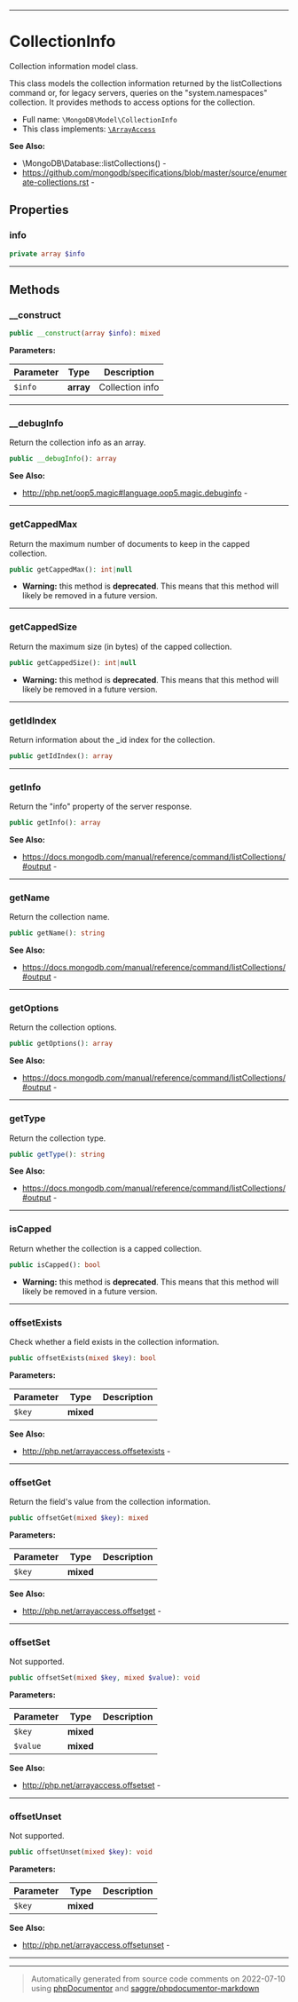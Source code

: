 ***

# CollectionInfo

Collection information model class.

This class models the collection information returned by the listCollections
command or, for legacy servers, queries on the "system.namespaces"
collection. It provides methods to access options for the collection.

* Full name: `\MongoDB\Model\CollectionInfo`
* This class implements:
[`\ArrayAccess`](../../ArrayAccess.md)

**See Also:**

* \MongoDB\Database::listCollections() - 
* https://github.com/mongodb/specifications/blob/master/source/enumerate-collections.rst - 



## Properties


### info



```php
private array $info
```






***

## Methods


### __construct



```php
public __construct(array $info): mixed
```








**Parameters:**

| Parameter | Type | Description |
|-----------|------|-------------|
| `$info` | **array** | Collection info |




***

### __debugInfo

Return the collection info as an array.

```php
public __debugInfo(): array
```










**See Also:**

* http://php.net/oop5.magic#language.oop5.magic.debuginfo - 

***

### getCappedMax

Return the maximum number of documents to keep in the capped collection.

```php
public getCappedMax(): int|null
```






* **Warning:** this method is **deprecated**. This means that this method will likely be removed in a future version.






***

### getCappedSize

Return the maximum size (in bytes) of the capped collection.

```php
public getCappedSize(): int|null
```






* **Warning:** this method is **deprecated**. This means that this method will likely be removed in a future version.






***

### getIdIndex

Return information about the _id index for the collection.

```php
public getIdIndex(): array
```











***

### getInfo

Return the "info" property of the server response.

```php
public getInfo(): array
```










**See Also:**

* https://docs.mongodb.com/manual/reference/command/listCollections/#output - 

***

### getName

Return the collection name.

```php
public getName(): string
```










**See Also:**

* https://docs.mongodb.com/manual/reference/command/listCollections/#output - 

***

### getOptions

Return the collection options.

```php
public getOptions(): array
```










**See Also:**

* https://docs.mongodb.com/manual/reference/command/listCollections/#output - 

***

### getType

Return the collection type.

```php
public getType(): string
```










**See Also:**

* https://docs.mongodb.com/manual/reference/command/listCollections/#output - 

***

### isCapped

Return whether the collection is a capped collection.

```php
public isCapped(): bool
```






* **Warning:** this method is **deprecated**. This means that this method will likely be removed in a future version.






***

### offsetExists

Check whether a field exists in the collection information.

```php
public offsetExists(mixed $key): bool
```








**Parameters:**

| Parameter | Type | Description |
|-----------|------|-------------|
| `$key` | **mixed** |  |



**See Also:**

* http://php.net/arrayaccess.offsetexists - 

***

### offsetGet

Return the field's value from the collection information.

```php
public offsetGet(mixed $key): mixed
```








**Parameters:**

| Parameter | Type | Description |
|-----------|------|-------------|
| `$key` | **mixed** |  |



**See Also:**

* http://php.net/arrayaccess.offsetget - 

***

### offsetSet

Not supported.

```php
public offsetSet(mixed $key, mixed $value): void
```








**Parameters:**

| Parameter | Type | Description |
|-----------|------|-------------|
| `$key` | **mixed** |  |
| `$value` | **mixed** |  |



**See Also:**

* http://php.net/arrayaccess.offsetset - 

***

### offsetUnset

Not supported.

```php
public offsetUnset(mixed $key): void
```








**Parameters:**

| Parameter | Type | Description |
|-----------|------|-------------|
| `$key` | **mixed** |  |



**See Also:**

* http://php.net/arrayaccess.offsetunset - 

***


***
> Automatically generated from source code comments on 2022-07-10 using [phpDocumentor](http://www.phpdoc.org/) and [saggre/phpdocumentor-markdown](https://github.com/Saggre/phpDocumentor-markdown)
